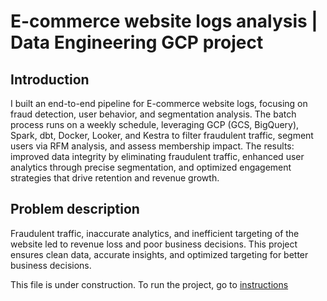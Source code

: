 # E-commerce website logs analysis | Data Engineering GCP project

## Introduction
I built an end-to-end pipeline for E-commerce website logs, focusing on fraud detection, user behavior, and segmentation analysis. The batch process runs on a weekly schedule, leveraging GCP (GCS, BigQuery), Spark, dbt, Docker, Looker, and Kestra to filter fraudulent traffic, segment users via RFM analysis, and assess membership impact. The results: improved data integrity by eliminating fraudulent traffic, enhanced user analytics through precise segmentation, and optimized engagement strategies that drive retention and revenue growth.

## Problem description
Fraudulent traffic, inaccurate analytics, and inefficient targeting of the website led to revenue loss and poor business decisions. This project ensures clean data, accurate insights, and optimized targeting for better business decisions. 

This file is under construction. To run the project, go to [instructions](INSTRUCTIONS.md)

